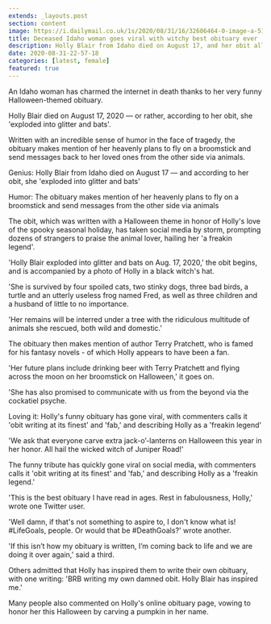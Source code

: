 ```yaml
---
extends: _layouts.post
section: content
image: https://i.dailymail.co.uk/1s/2020/08/31/16/32606464-0-image-a-51_1598887315356.jpg 
title: Deceased Idaho woman goes viral with witchy best obituary ever 
description: Holly Blair from Idaho died on August 17, and her obit alludes to her witchy tendencies. Her funny tribute has gone viral, with social media users calling it the best obituary ever. 
date: 2020-08-31-22-57-18 
categories: [latest, female] 
featured: true 
--- 
```

An Idaho woman has charmed the internet in death thanks to her very funny Halloween-themed obituary.

Holly Blair died on August 17, 2020 — or rather, according to her obit, she 'exploded into glitter and bats'.

Written with an incredible sense of humor in the face of tragedy, the obituary makes mention of her heavenly plans to fly on a broomstick and send messages back to her loved ones from the other side via animals.

Genius: Holly Blair from Idaho died on August 17 — and according to her obit, she 'exploded into glitter and bats'

Humor: The obituary makes mention of her heavenly plans to fly on a broomstick and send messages from the other side via animals

The obit, which was written with a Halloween theme in honor of Holly's love of the spooky seasonal holiday, has taken social media by storm, prompting dozens of strangers to praise the animal lover, hailing her 'a freakin legend'.  

'Holly Blair exploded into glitter and bats on Aug. 17, 2020,' the obit begins, and is accompanied by a photo of Holly in a black witch's hat.

'She is survived by four spoiled cats, two stinky dogs, three bad birds, a turtle and an utterly useless frog named Fred, as well as three children and a husband of little to no importance. 

'Her remains will be interred under a tree with the ridiculous multitude of animals she rescued, both wild and domestic.'

The obituary then makes mention of author Terry Pratchett, who is famed for his fantasy novels - of which Holly appears to have been a fan. 

'Her future plans include drinking beer with Terry Pratchett and flying across the moon on her broomstick on Halloween,' it goes on.

'She has also promised to communicate with us from the beyond via the cockatiel psyche. 









Loving it: Holly's funny obituary has gone viral, with commenters calls it 'obit writing at its finest' and 'fab,' and describing Holly as a 'freakin legend'

'We ask that everyone carve extra jack-o’-lanterns on Halloween this year in her honor. All hail the wicked witch of Juniper Road!'

The funny tribute has quickly gone viral on social media, with commenters calls it 'obit writing at its finest' and 'fab,' and describing Holly as a 'freakin legend.'

'This is the best obituary I have read in ages. Rest in fabulousness, Holly,' wrote one Twitter user.

'Well damn, if that's not something to aspire to, I don't know what is! #LifeGoals, people. Or would that be #DeathGoals?' wrote another.

'If this isn’t how my obituary is written, I’m coming back to life and we are doing it over again,' said a third.

Others admitted that Holly has inspired them to write their own obituary, with one writing: 'BRB writing my own damned obit. Holly Blair has inspired me.' 

Many people also commented on Holly's online obituary page, vowing to honor her this Halloween by carving a pumpkin in her name. 

